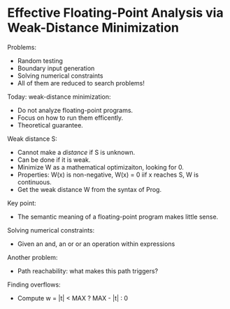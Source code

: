 # Effective Floating-Point Analysis via Weak-Distance Minimization

Problems:
* Random testing
* Boundary input generation
* Solving numerical constraints
* All of them are reduced to search problems!

Today: weak-distance minimization:
* Do not analyze floating-point programs.
* Focus on how to run them efficently.
* Theoretical guarantee.

Weak distance S:
* Cannot make a _distance_ if S is unknown.
* Can be done if it is weak.
* Minimize W as a mathematical optimizaiton, looking for 0.
* Properties: W(x) is non-negative, W(x) = 0 iif x reaches S, W is continuous.
* Get the weak distance W from the syntax of Prog.

Key point:
* The semantic meaning of a floating-point program makes little sense.

Solving numerical constraints:
* Given an and, an or or an operation within expressions

Another problem:
* Path reachability: what makes this path triggers?

Finding overflows:
* Compute w = |t| < MAX ? MAX - |t| : 0